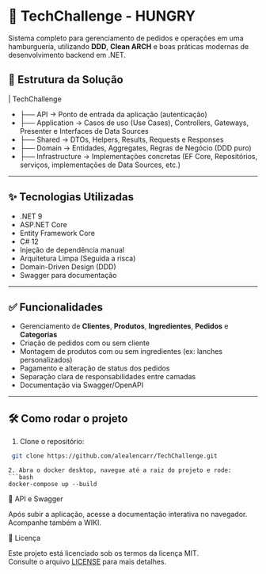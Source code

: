 # 🚀 TechChallenge - HUNGRY 

Sistema completo para gerenciamento de pedidos e operações em uma hamburgueria, utilizando **DDD**, **Clean ARCH** e boas práticas modernas de desenvolvimento backend em .NET.
 
## 🧱 Estrutura da Solução

| TechChallenge
- ├── API             → Ponto de entrada da aplicação (autenticação)
- ├── Application     → Casos de uso (Use Cases), Controllers, Gateways, Presenter e Interfaces de Data Sources
- ├── Shared          → DTOs, Helpers, Results, Requests e Responses
- ├── Domain          → Entidades, Aggregates, Regras de Negócio (DDD puro)
- ├── Infrastructure  → Implementações concretas (EF Core, Repositórios, serviços, implementações de Data Sources, etc.)


---

## ✨ Tecnologias Utilizadas

- .NET 9
- ASP.NET Core
- Entity Framework Core
- C# 12
- Injeção de dependência manual
- Arquitetura Limpa (Seguida a risca)
- Domain-Driven Design (DDD)
- Swagger para documentação

---

## ✅ Funcionalidades

- Gerenciamento de **Clientes**, **Produtos**, **Ingredientes**, **Pedidos** e **Categorias**
- Criação de pedidos com ou sem cliente
- Montagem de produtos com ou sem ingredientes (ex: lanches personalizados)
- Pagamento e alteração de status dos pedidos
- Separação clara de responsabilidades entre camadas
- Documentação via Swagger/OpenAPI

---

## 🛠️ Como rodar o projeto

1. Clone o repositório:
  ```bash
   git clone https://github.com/alealencarr/TechChallenge.git
   ```
   ```
2. Abra o docker desktop, navegue até a raiz do projeto e rode:
  ```bash
  docker-compose up --build
   ```
🧪 API e Swagger

Após subir a aplicação, acesse a documentação interativa no navegador. Acompanhe também a WIKI.

📄 Licença

Este projeto está licenciado sob os termos da licença MIT.  
Consulte o arquivo [LICENSE](./LICENSE) para mais detalhes.

